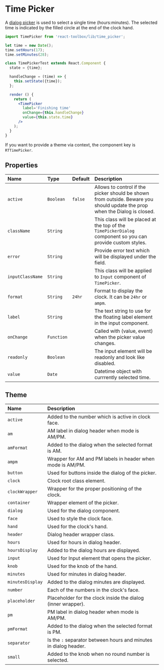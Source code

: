 # Time Picker

A [dialog picker](https://material.google.com/components/pickers.html#pickers-time-pickers) is used to select a single time (hours:minutes). The selected time is indicated by the filled circle at the end of the clock hand.

<!-- example -->
```jsx
import TimePicker from 'react-toolbox/lib/time_picker';

let time = new Date();
time.setHours(17);
time.setMinutes(28);

class TimePickerTest extends React.Component {
  state = {time};

  handleChange = (time) => {
    this.setState({time});
  };

  render () {
    return (
      <TimePicker
        label='Finishing time'
        onChange={this.handleChange}
        value={this.state.time}
      />
    );
  }
}
```

If you want to provide a theme via context, the component key is `RTTimePicker`.

## Properties

| Name            | Type        | Default     | Description|
|:-----|:-----|:-----|:-----|
| `active`        | `Boolean`       | `false`       | Allows to control if the picker should be shown from outside. Beware you should update the prop when the Dialog is closed. |
| `className`     | `String`    |    &nbsp;   | This class will be placed at the top of the `TimePickerDialog` component so you can provide custom styles.|
| `error`         | `String`    |    &nbsp;   | Provide error text which will be displayed under the field.|
| `inputClassName`| `String`        |  &nbsp; | This class will be applied to `Input` component of `TimePicker`. |
| `format`        | `String`    | `24hr`      | Format to display the clock. It can be `24hr` or `ampm`.|
| `label`         | `String`    |             | The text string to use for the floating label element in the input component.|
| `onChange`      | `Function`  |             | Called with (value, event) when the picker value changes.|
| `readonly`      | `Boolean`   |             | The input element will be readonly and look like disabled.|
| `value`         | `Date`      |             | Datetime object with currrently selected time. |

## Theme

| Name     | Description|
|:---------|:-----------|
| `active` | Added to the number which is active in clock face.|
| `am` | AM label in dialog header when mode is AM/PM.|
| `amFormat` | Added to the dialog when the selected format is AM.|
| `ampm` | Wrapper for AM and PM labels in header when mode is AM/PM.|
| `button` | Used for buttons inside the dialog of the picker.|
| `clock` | Clock root class element.|
| `clockWrapper` | Wrapper for the proper positioning of the clock.|
| `container` | Wrapper element of the picker.|
| `dialog` | Used for the dialog component.|
| `face` | Used to style the clock face.|
| `hand` | Used for the clock's hand.|
| `header` | Dialog header wrapper class.|
| `hours` | Used for hours in dialog header.|
| `hoursDisplay` | Added to the dialog hours are displayed.|
| `input` | Used for Input element that opens the picker.|
| `knob` | Used for the knob of the hand.|
| `minutes` | Used for minutes in dialog header.|
| `minutesDisplay` | Added to the dialog minutes are displayed.|
| `number` | Each of the numbers in the clock's face.|
| `placeholder` | Placeholder for the clock inside the dialog (inner wrapper).|
| `pm` | PM label in dialog header when mode is AM/PM.|
| `pmFormat` | Added to the dialog when the selected format is PM.|
| `separator` | Is the `:` separator between hours and minutes in dialog header.|
| `small` | Added to the knob when no round number is selected.|
